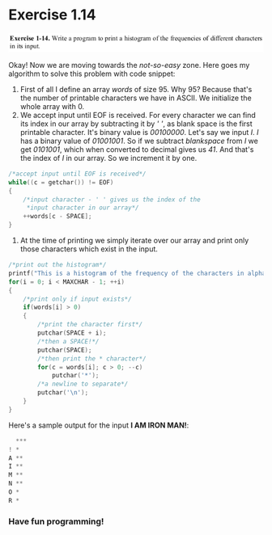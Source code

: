 # Exercise 1.14

![Problem Statement](prb_statement.png)

Okay! Now we are moving towards the _not-so-easy_ zone. Here goes my algorithm to solve this problem with code snippet:
1. First of all I define an array _words_ of size 95. Why 95? Because that's the number of printable characters we have in ASCII. We initialize the whole array with 0.
1. We accept input until EOF is received. For every character we can find its index in our array by subtracting it by _' '_, as blank space is the first printable character. It's binary value is _00100000_. Let's say we input _I_. _I_ has a binary value of _01001001_. So if we subtract _blankspace_ from _I_ we get _0101001_, which when converted to decimal gives us _41_. And that's the index of _I_ in our array. So we increment it by one.
```c
/*accept input until EOF is received*/
while((c = getchar()) != EOF)
{
	/*input character - ' ' gives us the index of the
	 *input character in our array*/
	++words[c - SPACE];
}
```
1. At the time of printing we simply iterate over our array and print only those characters which exist in the input.
```c
/*print out the histogram*/
printf("This is a histogram of the frequency of the characters in alphabatic order:\n");
for(i = 0; i < MAXCHAR - 1; ++i)
{
	/*print only if input exists*/
	if(words[i] > 0)
	{
		/*print the character first*/
		putchar(SPACE + i);
		/*then a SPACE!*/
		putchar(SPACE);
		/*then print the * character*/
		for(c = words[i]; c > 0; --c)
			putchar('*');
		/*a newline to separate*/
		putchar('\n');
	}
}
```

Here's a sample output for the input __I AM IRON MAN!__:
```c
  ***
! *
A **
I **
M **
N **
O *
R *
```
### Have fun programming!
